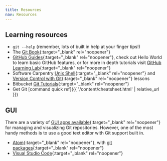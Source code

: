 ```yaml
---
title: Resources
nav: Resources
---
```


## Learning resources

- `git --help` (remember, lots of built in help at your finger tips!)
- The [Git Book](https://git-scm.com/book/en/v2){:target="_blank" rel="noopener"}
- [GitHub Guides](https://guides.github.com/){:target="_blank" rel="noopener"}, check out Hello World to learn basic GitHub features, or for more in depth tutorials visit [GitHub Learning Lab](https://lab.github.com/){:target="_blank" rel="noopener"}
- Software Carpentry [Unix Shell](http://swcarpentry.github.io/shell-novice/01-intro/){:target="_blank" rel="noopener"} and [Version Control with Git](http://swcarpentry.github.io/git-novice/){:target="_blank" rel="noopener"} lessons
- Bitbucket [Git Tutorials](https://www.atlassian.com/git/tutorials){:target="_blank" rel="noopener"}
- Get Git [command quick ref]({{ '/content/cheatsheet.html' | relative_url }})

## GUI 

There are a variety of [GUI apps available](https://git-scm.com/downloads/guis){:target="_blank" rel="noopener"} for managing and visualizing Git repositories.
However, one of the most handy methods is to use a good text editor with Git support built in. 

- [Atom](https://atom.io/){:target="_blank" rel="noopener"}, with [git packages](https://atom.io/packages/search?q=git){:target="_blank" rel="noopener"}
- [Visual Studio Code](https://code.visualstudio.com/){:target="_blank" rel="noopener"}
